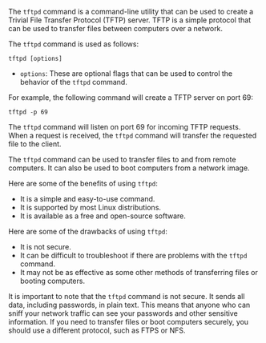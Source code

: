 The `tftpd` command is a command-line utility that can be used to create a Trivial File Transfer Protocol (TFTP) server. TFTP is a simple protocol that can be used to transfer files between computers over a network.

The `tftpd` command is used as follows:

```
tftpd [options]
```

* `options`: These are optional flags that can be used to control the behavior of the `tftpd` command.

For example, the following command will create a TFTP server on port 69:

```
tftpd -p 69
```

The `tftpd` command will listen on port 69 for incoming TFTP requests. When a request is received, the `tftpd` command will transfer the requested file to the client.

The `tftpd` command can be used to transfer files to and from remote computers. It can also be used to boot computers from a network image.

Here are some of the benefits of using `tftpd`:

* It is a simple and easy-to-use command.
* It is supported by most Linux distributions.
* It is available as a free and open-source software.

Here are some of the drawbacks of using `tftpd`:

* It is not secure.
* It can be difficult to troubleshoot if there are problems with the `tftpd` command.
* It may not be as effective as some other methods of transferring files or booting computers.

It is important to note that the `tftpd` command is not secure. It sends all data, including passwords, in plain text. This means that anyone who can sniff your network traffic can see your passwords and other sensitive information. If you need to transfer files or boot computers securely, you should use a different protocol, such as FTPS or NFS.
